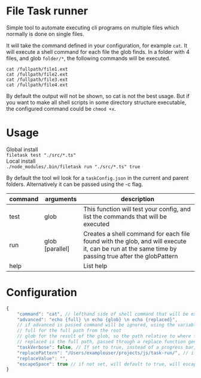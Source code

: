 # File Task runner
Simple tool to automate executing cli programs on multiple files which normally is done on single files.

It will take the command defined in your configuration, for example `cat`.
It will execute a shell command for each file the glob finds.
In a folder with 4 files, and glob `folder/*`, the following commands will be executed.  
```
cat /fullpath/file1.ext
cat /fullpath/file2.ext
cat /fullpath/file3.ext
cat /fullpath/file4.ext
```

By default the output will not be shown, so cat is not the best usage.
But if you want to make all shell scripts in some directory structure executable, the configured command could be `chmod +x`.

# Usage 
Global install  
`filetask test "./src/*.ts"`  
Local install  
`./node_modules/.bin/filetask run "./src/*.ts" true`  

By default the tool wil look for a `taskConfig.json` in the current and parent folders. Alternatively it can be passed using the -c flag.


| command | arguments       | description                                                                                                                                       |
|---------|-----------------|---------------------------------------------------------------------------------------------------------------------------------------------------|
| test    | glob            | This function will test your config, and list the commands that will be executed                                                                  |
| run     | glob [parallel] | Creates a shell command for each file found with the glob, and will execute it, can be run at the same time by passing true after the globPattern |
| help    |                 | List help                                                                                                                                         |

# Configuration
```js
{
    "command": "cat", // lefthand side of shell command that will be executed
    "advanced": "echo {full} \n echo {glob} \n echo {replaced}", 
    // if advanced is passed command will be ignored, using the variables you can compose where the path will show up in the generated command
    // full for the full path from the root
    // glob for the result of the glob, so the path relative to where filetask was exectued
    // replaced is the full path, passed through a replace function generated with the pattern and value described below 
    "taskVerbose": false, // If set to true, instead of a progress bar, the output of all commands will be executed
    "replacePattern": "/Users/exampleuser/projects/js/task-run/", // if set will try to replace this in the filepath to the replace value
    "replaceValue": "",
    "escapeSpace": true // if not set, will default to true, will escape all spaces ' ' to '\ ' in the commands that will be executed
}
```